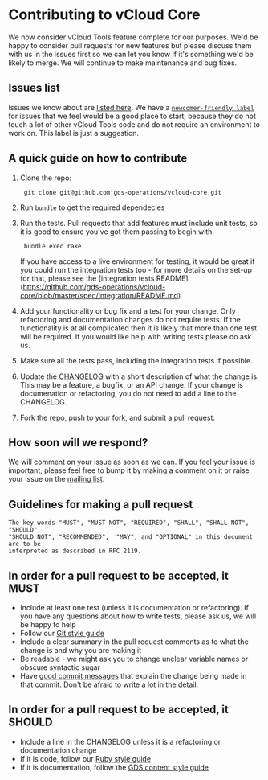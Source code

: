 # Contributing to vCloud Core

We now consider vCloud Tools feature complete for our purposes. We'd be happy to consider pull requests for new features but please discuss them with us in the issues first so we can let you know if it's something we'd be likely to merge. We will continue to make maintenance and bug fixes.

## Issues list

Issues we know about are [listed here](https://github.com/gds-operations/vcloud-core/issues). We have a [`newcomer-friendly label`](https://github.com/gds-operations/vcloud-core/labels/newcomer-friendly) for issues that we feel would be a good place to start, because they do not touch a lot of other vCloud Tools code and do not require an environment to work on. This label is just a suggestion.

## A quick guide on how to contribute

1. Clone the repo:

        git clone git@github.com:gds-operations/vcloud-core.git

2. Run `bundle` to get the required dependecies

3. Run the tests. Pull requests that add features must include unit tests,
   so it is good to ensure you've got them passing to begin with.

        bundle exec rake

   If you have access to a live environment for testing, it would be great
   if you could run the integration tests too - for more details on the
   set-up for that, please see the [integration tests README]
   (https://github.com/gds-operations/vcloud-core/blob/master/spec/integration/README.md)

4. Add your functionality or bug fix and a test for your change. Only refactoring and
   documentation changes do not require tests. If the functionality is at all complicated
   then it is likely that more than one test will be required. If you would like help
   with writing tests please do ask us.

5. Make sure all the tests pass, including the integration tests if possible.

6. Update the [CHANGELOG](https://github.com/gds-operations/vcloud-core/blob/master/CHANGELOG.md)
   with a short description of what the change is. This may be a feature, a bugfix, or an
   API change. If your change is documenation or refactoring, you do not need to add a line
   to the CHANGELOG.

7. Fork the repo, push to your fork, and submit a pull request.

## How soon will we respond?

We will comment on your issue as soon as we can. If you feel your issue is important, please feel free to bump it by making a comment on it or raise your issue on the [mailing list](https://groups.google.com/a/digital.cabinet-office.gov.uk/forum/#!forum/vcloud-tools).

## Guidelines for making a pull request

    The key words "MUST", "MUST NOT", "REQUIRED", "SHALL", "SHALL NOT", "SHOULD",
    "SHOULD NOT", "RECOMMENDED",  "MAY", and "OPTIONAL" in this document are to be
    interpreted as described in RFC 2119.

## In order for a pull request to be accepted, it MUST

- Include at least one test (unless it is documentation or refactoring). If you have any questions about how to write tests, please ask us, we will be happy to help
- Follow our [Git style guide](https://github.com/alphagov/styleguides/blob/master/git.md)
- Include a clear summary in the pull request comments as to what the change is and why
  you are making it
- Be readable - we might ask you to change unclear variable names or obscure syntactic sugar
- Have [good commit messages](http://robots.thoughtbot.com/5-useful-tips-for-a-better-commit-message)
  that explain the change being made in that commit. Don't be afraid to write a lot in the
  detail.

## In order for a pull request to be accepted, it SHOULD

- Include a line in the CHANGELOG unless it is a refactoring or documentation change
- If it is code, follow our [Ruby style guide](https://github.com/alphagov/styleguides/blob/master/ruby.md)
- If it is documentation, follow the [GDS content style guide](https://www.gov.uk/design-principles/style-guide/style-points)
